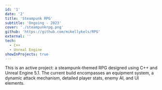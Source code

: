 ```yaml
---
id: '1'
date: '2'
title: 'Steampunk RPG'
subtitle: 'Ongoing - 2023'
cover: './steampunkrpg.png'
github: 'https://github.com/mikellykels/RPG'
external: ''
tech:
  - C++
  - Unreal Engine
showInProjects: true
---
```


This is an active project: a steampunk-themed RPG designed using C++ and Unreal Engine 5.1. The current build encompasses an equipment system, a dynamic attack mechanism, detailed player stats, enemy AI, and UI elements.
